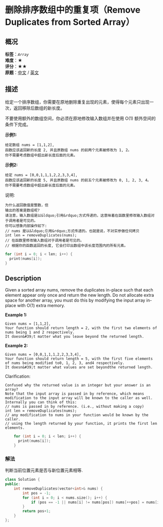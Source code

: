 # 删除排序数组中的重复项（Remove Duplicates from Sorted Array）
## 概况
**标签**：*`Array`*<br>
**难度**：★<br>
**评分**：★★<br>
**原题**：[中文](https://leetcode-cn.com/problems/remove-duplicates-from-sorted-array) / [英文](https://leetcode.com/problems/remove-duplicates-from-sorted-array)

## 描述
给定一个排序数组，你需要在原地删除重复出现的元素，使得每个元素只出现一次，返回移除后数组的新长度。

不要使用额外的数组空间，你必须在原地修改输入数组并在使用 O(1) 额外空间的条件下完成。

**示例1:**
```
给定数组 nums = [1,1,2], 
函数应该返回新的长度 2, 并且原数组 nums 的前两个元素被修改为 1, 2。 
你不需要考虑数组中超出新长度后面的元素。
```

**示例2:**
```
给定 nums = [0,0,1,1,1,2,2,3,3,4],
函数应该返回新的长度 5, 并且原数组 nums 的前五个元素被修改为 0, 1, 2, 3, 4。
你不需要考虑数组中超出新长度后面的元素。
```

说明:

    为什么返回数值是整数，但
    输出的答案是数组呢?
    请注意，输入数组是以&ldquo;引用&rdquo;方式传递的，这意味着在函数里修改输入数组对于调用者是可见的。
    你可以想象内部操作如下:
    // nums 是以&ldquo;引用&rdquo;方式传递的。也就是说，不对实参做任何拷贝
    int len = removeDuplicates(nums);
    // 在函数里修改输入数组对于调用者是可见的。
    // 根据你的函数返回的长度, 它会打印出数组中该长度范围内的所有元素。

```c++
for (int i = 0; i < len; i++) {
  print(nums[i]);
}
```

## Description
Given a sorted array nums, remove the duplicates in-place such that each element appear only once and return the new length.
Do not allocate extra space for another array, you must do this by modifying the input array in-place with O(1) extra memory.

**Example 1:**
```
Given nums = [1,1,2],
Your function should return length = 2, with the first two elements of nums being 1 and 2 respectively.
It doesn&#39;t matter what you leave beyond the returned length.
```

**Example 2:**
```
Given nums = [0,0,1,1,1,2,2,3,3,4],
Your function should return length = 5, with the first five elements of nums being modified to0, 1, 2, 3, and4 respectively.
It doesn&#39;t matter what values are set beyondthe returned length.
```

Clarification:

    Confused why the returned value is an integer but your answer is an array?
    Note that the input array is passed in by reference, which means modification to the input array will be known to the caller as well.
    Internally you can think of this:
    // nums is passed in by reference. (i.e., without making a copy)
    int len = removeDuplicates(nums);
    // any modification to nums in your function would be known by the caller.
    // using the length returned by your function, it prints the first len elements.

```c++
    for (int i = 0; i < len; i++) {
      print(nums[i]);
    }
```


### 解法
判断当前位置元素是否与新位置元素相等.
```c++
class Solution {
public:
    int removeDuplicates(vector<int>& nums) {
        int pos = -1;
        for (int i = 0; i < nums.size(); i++) {
            if (pos == -1 || nums[i] != nums[pos]) nums[++pos] = nums[i];
        }
        return pos+1;
    }
};
```
